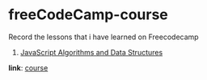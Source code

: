 # freeCodeCamp-course

Record the lessons that i have learned on Freecodecamp

1. [JavaScript Algorithms and Data Structures](https://github.com/rismawtsa/freecodecamp-course/blob/main/JavascriptAlgorithmsAndDataStructure)

  **link**: [course](https://www.freecodecamp.org/learn/javascript-algorithms-and-data-structures)


